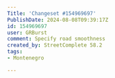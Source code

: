 ```yaml
---
Title: 'Changeset #154969697'
PublishDate: 2024-08-08T09:39:17Z
id: 154969697
user: GRBurst
comment: Specify road smoothness
created_by: StreetComplete 58.2
tags:
- Montenegro

---
```

